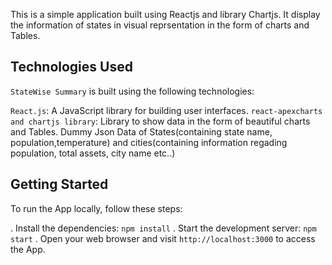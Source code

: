 
This is a simple application built using Reactjs and library Chartjs. It display the information of states in visual reprsentation in the form of charts and Tables.




## Technologies Used

`StateWise Summary` is built using the following technologies:

 `React.js`: A JavaScript library for building user interfaces.
 `react-apexcharts and chartjs library`: Library to show data in the form of beautiful charts and Tables.
  Dummy Json Data of States(containing state name, population,temperature) and cities(containing information regading population, total assets, city name etc..)


## Getting Started

To run the App locally, follow these steps:

. Install the dependencies: `npm install`
. Start the development server: `npm start`
. Open your web browser and visit `http://localhost:3000` to access the App.

